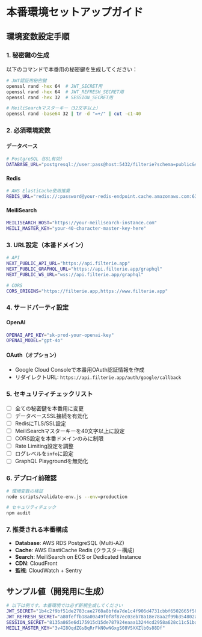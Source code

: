 # 本番環境セットアップガイド

## 環境変数設定手順

### 1. 秘密鍵の生成

以下のコマンドで本番用の秘密鍵を生成してください：

```bash
# JWT認証用秘密鍵
openssl rand -hex 64  # JWT_SECRET用
openssl rand -hex 64  # JWT_REFRESH_SECRET用
openssl rand -hex 32  # SESSION_SECRET用

# MeiliSearchマスターキー（32文字以上）
openssl rand -base64 32 | tr -d "=+/" | cut -c1-40
```

### 2. 必須環境変数

#### データベース
```bash
# PostgreSQL（SSL有効）
DATABASE_URL="postgresql://user:pass@host:5432/filterie?schema=public&sslmode=require"
```

#### Redis
```bash
# AWS ElastiCache使用推奠
REDIS_URL="redis://:password@your-redis-endpoint.cache.amazonaws.com:6379"
```

#### MeiliSearch
```bash
MEILISEARCH_HOST="https://your-meilisearch-instance.com"
MEILI_MASTER_KEY="your-40-character-master-key-here"
```

### 3. URL設定（本番ドメイン）

```bash
# API
NEXT_PUBLIC_API_URL="https://api.filterie.app"
NEXT_PUBLIC_GRAPHQL_URL="https://api.filterie.app/graphql"
NEXT_PUBLIC_WS_URL="wss://api.filterie.app/graphql"

# CORS
CORS_ORIGINS="https://filterie.app,https://www.filterie.app"
```

### 4. サードパーティ設定

#### OpenAI
```bash
OPENAI_API_KEY="sk-prod-your-openai-key"
OPENAI_MODEL="gpt-4o"
```

#### OAuth（オプション）
- Google Cloud Consoleで本番用OAuth認証情報を作成
- リダイレクトURL: `https://api.filterie.app/auth/google/callback`

### 5. セキュリティチェックリスト

- [ ] 全ての秘密鍵を本番用に変更
- [ ] データベースSSL接続を有効化
- [ ] RedisにTLS/SSL設定
- [ ] MeiliSearchマスターキーを40文字以上に設定
- [ ] CORS設定を本番ドメインのみに制限
- [ ] Rate Limiting設定を調整
- [ ] ログレベルを`info`に設定
- [ ] GraphQL Playgroundを無効化

### 6. デプロイ前確認

```bash
# 環境変数の検証
node scripts/validate-env.js --env=production

# セキュリティチェック
npm audit
```

### 7. 推奨される本番構成

- **Database**: AWS RDS PostgreSQL (Multi-AZ)
- **Cache**: AWS ElastiCache Redis (クラスター構成)
- **Search**: MeiliSearch on ECS or Dedicated Instance
- **CDN**: CloudFront
- **監視**: CloudWatch + Sentry

## サンプル値（開発用に生成）

```bash
# 以下は例です。本番環境では必ず新規生成してください
JWT_SECRET="1b4c2f9bf51de2783cae2768a8bfda7de1c4f906d4731cbbf6502665f507e0230cbf638960b97995e3fb8294eeb8a1cd16c241820c33f84282a331d9f015bdff"
JWT_REFRESH_SECRET="a80feffb18a00a49f0f8f87ec03eb78a18e78aa2f99b354802aa2efd67f5bc783ce427e7d7826e24f4ab5265aedd8e3c9b2e2c67f2df7533a6b9c2117f4be863"
SESSION_SECRET="8135a865e6d175915d15de787924eaaa13244cd2958a628c11c51ba0137fd352"
MEILI_MASTER_KEY="3v4I8OqdZGsBqRrFkN0wNGxgS08VSXXZlb0s88Df"
```